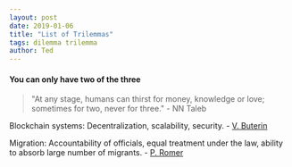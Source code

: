 ```yaml
---
layout: post
date: 2019-01-06
title: "List of Trilemmas"
tags: dilemma trilemma
author: Ted
---
```

#### You can only have two of the three

> "At any stage, humans can thirst for money, knowledge or love; sometimes for two, never for three." - NN Taleb

Blockchain systems: Decentralization, scalability, security. - [V. Buterin](https://github.com/ethereum/wiki/wiki/Sharding-FAQs#this-sounds-like-theres-some-kind-of-scalability-trilemma-at-play-what-is-this-trilemma-and-can-we-break-through-it)

Migration: Accountability of officials, equal treatment under the law, ability to absorb large number of migrants. - [P. Romer](https://medium.com/conversations-with-tyler/paul-romer-tyler-cowen-economics-education-growth-979315047773)
